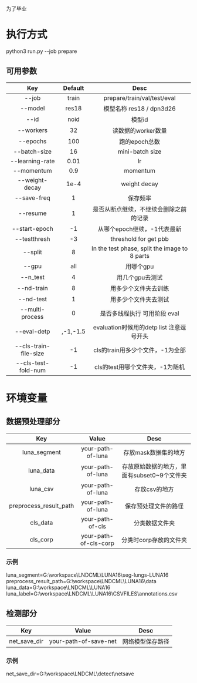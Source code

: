 为了毕业
# 执行方式
python3 run.py --job prepare
## 可用参数
Key|Default|Desc
|:----:|:----:|:----:|
|--job|train|prepare/train/val/test/eval|
|--model|res18|模型名称 res18 / dpn3d26|
|--id|noid|模型id|
|--workers|32|读数据的worker数量|
|--epochs|100|跑的epoch总数|
|--batch-size|16|mini-batch size|
|--learning-rate|0.01|lr|
|--momentum|0.9|momentum|
|--weight-decay|1e-4|weight decay|
|--save-freq|1|保存频率|
|--resume|1|是否从断点继续，不继续会删除之前的记录|
|--start-epoch|-1|从哪个epoch继续，-1代表最新|
|--testthresh|-3|threshold for get pbb|
|--split|8|In the test phase, split the image to 8 parts|
|--gpu|all|用哪个gpu|
|--n_test|4|用几个gpu去测试|
|--nd-train|8|用多少个文件夹去训练|
|--nd-test|1|用多少个文件夹去测试|
|--multi-process|0|是否多线程执行 可用阶段 eval|
|--eval-detp|,-1,-1.5|evaluation时候用的detp list 注意逗号开头|
|--cls-train-file-size|-1|cls的train用多少个文件，-1为全部|
|--cls-test-fold-num|-1|cls的test用哪个文件夹，-1为随机|

# 环境变量
## 数据预处理部分
Key|Value|Desc
|:----:|:----:|:----:|
|luna_segment|your-path-of-luna|存放mask数据集的地方|
|luna_data|your-path-of-luna|存放原始数据的地方，里面有subset0~9个文件夹|
|luna_csv|your-path-of-luna|存放csv的地方|
|preprocess_result_path|your-path-of-luna|保存预处理文件的路径|
|cls_data|your-path-of-cls|分类数据文件夹|
|cls_corp|your-path-of-cls-corp|分类时corp存放的文件夹|

### 示例
luna_segment=G:\workspace\LNDCML\LUNA16\seg-lungs-LUNA16
preprocess_result_path=G:\workspace\LNDCML\LUNA16\data
luna_data=G:\workspace\LNDCML\LUNA16
luna_label=G:\workspace\LNDCML\LUNA16\CSVFILES\annotations.csv

## 检测部分
Key|Value|Desc
|:----:|:----:|:----:|
|net_save_dir|your-path-of-save-net|网络模型保存路径|

### 示例
net_save_dir=G:\workspace\LNDCML\detect\netsave

